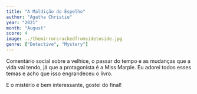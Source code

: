 ```yaml
---
title: "A Maldição do Espelho"
author: "Agatha Christie"
year: "2021"
month: "August"
score: 4
image: ../themirrorcrackedfromsidetoside.jpg
genre: ["Detective", "Mystery"]
---
```


Comentário social sobre a velhice, o passar do tempo e as mudanças que a vida vai tendo, já que a protagonista é a Miss Marple. Eu adorei todos esses temas e acho que isso engrandeceu o livro.

E o mistério é bem interessante, gostei do final!
